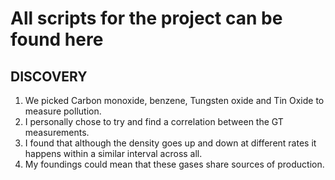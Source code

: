 # All scripts for the project can be found here

## DISCOVERY

1. We picked Carbon monoxide, benzene, Tungsten oxide and Tin Oxide to measure pollution.
1. I personally chose to try and find a correlation between the GT measurements.
1. I found that although the density goes up and down at different rates it happens within a similar interval across all.
1. My foundings could mean that these gases share sources of production.